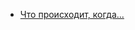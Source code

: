 * [Что происходит, когда...](/articles/%D0%A7%D1%82%D0%BE%20%D0%BF%D1%80%D0%BE%D0%B8%D1%81%D1%85%D0%BE%D0%B4%D0%B8%D1%82%2C%20%D0%BA%D0%BE%D0%B3%D0%B4%D0%B0....md)
